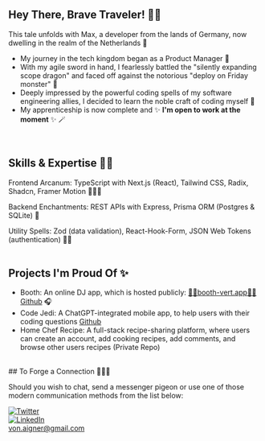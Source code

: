 ## Hey There, Brave Traveler! 👋🏼
This tale unfolds with Max, a developer from the lands of Germany, now dwelling in the realm of the Netherlands 🌷

- My journey in the tech kingdom began as a Product Manager 🔮
- With my agile sword in hand, I fearlessly battled the "silently expanding scope dragon" and faced off against the notorious "deploy on Friday monster" 🐉
- Deeply impressed by the powerful coding spells of my software engineering allies, I decided to learn the noble craft of coding myself 🦄
- My apprenticeship is now complete and ✨ **I'm open to work at the moment** ✨ 🪄 
<br/>

## Skills & Expertise 🧙‍♂️

Frontend Arcanum:
TypeScript with Next.js (React), Tailwind CSS, Radix, Shadcn, Framer Motion 🧝🏾‍♀️

Backend Enchantments:
REST APIs with Express, Prisma ORM (Postgres & SQLite) 🧌

Utility Spells:
Zod (data validation), React-Hook-Form, JSON Web Tokens (authentication) 🧞‍♀️
<br/>
<br/>

## Projects I'm Proud Of ✨

- Booth: An online DJ app, which is hosted publicly: <a href="https://booth-vert.vercel.app/">✋🏼booth-vert.app🤚🏼</a> <a href="https://github.com/max-von-aigner/dj-booth">Github</a> 🎧
- Code Jedi: A ChatGPT-integrated mobile app, to help users with their coding questions <a href="https://github.com/max-von-aigner/code_jedi">Github</a> 
- Home Chef Recipe: A full-stack recipe-sharing platform, where users can create an account, add cooking recipes, add comments, and browse other users recipes (Private Repo)
<br/>
## To Forge a Connection 🧚🏽‍♂️

Should you wish to chat, send a messenger pigeon or use one of those modern communication methods from the list below: 
<br/>

[![Twitter](https://img.shields.io/badge/Twitter-%231DA1F2?style=for-the-badge&logo=twitter&logoColor=white)](https://twitter.com/MaxVonAigner)
<br/>
[![LinkedIn](https://img.shields.io/badge/-LinkedIn-black.svg?style=for-the-badge&logo=linkedin&colorB=555)](https://www.linkedin.com/in/vonaigner/)
<br/> 
von.aigner@gmail.com
